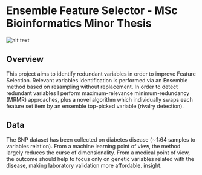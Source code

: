 # Ensemble Feature Selector - MSc Bioinformatics Minor Thesis

![alt text](https://github.com/RaulCoroban/EnsembleFeatureSelector_MinorThesis/blob/master/Minor%20Thesis/figures/graphs/main/g95102028.png?raw=true)

## Overview
This project aims to identify redundant variables in order to improve Feature Selection. Relevant variables identification is performed via an Ensemble method based on resampling without replacement. In order to detect redundant variables I perform maximum-relevance minimum-redundancy (MRMR) approaches, plus a novel algorithm which individually swaps each feature set item by an ensemble top-picked variable (rivalry detection).

## Data
The SNP dataset has been collected on diabetes disease (∼1:64 samples to variables relation). From a machine learning point of view, the method largely reduces the curse of dimensionality. From a medical point of view, the outcome should help to focus only on genetic variables related with the disease, making laboratory validation more affordable. insight.
